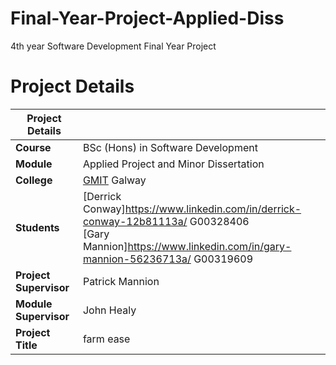 # Final-Year-Project-Applied-Diss
4th year Software Development Final Year Project

# Project Details<a name = "details"></a>

| Project Details   |     |
| --- | --- |
| **Course** | BSc (Hons) in Software Development  |
| **Module** |  Applied Project and Minor Dissertation |
| **College** | [GMIT](http://www.gmit.ie/) Galway |
| **Students** | [Derrick Conway]https://www.linkedin.com/in/derrick-conway-12b81113a/ G00328406 <br/> [Gary Mannion]https://www.linkedin.com/in/gary-mannion-56236713a/ G00319609|
| **Project Supervisor** | Patrick Mannion |
| **Module Supervisor** | John Healy |
| **Project Title** | farm ease |

